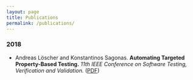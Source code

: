 ```yaml
---
layout: page
title: Publications
permalink: /publications/
---
```


### 2018

- Andreas Löscher and Konstantinos Sagonas. **Automating Targeted Property-Based Testing.** _11th IEEE Conference on Software Testing, Verification and Validation._ ([PDF][loscher/atpbt@ICST2018])

  [loscher/atpbt@ICST2018]: http://proper.softlab.ntua.gr/papers/icst2018.pdf "Preprint"
